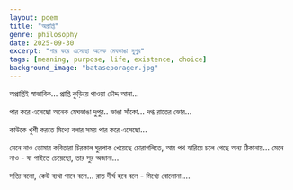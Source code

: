 ```yaml
---
layout: poem
title: "অপ্রাপ্তি"
genre: philosophy
date: 2025-09-30
excerpt: "পার করে এসেছো অনেক মেঘভাঙা দুপুর"
tags: [meaning, purpose, life, existence, choice]
background_image: "bataseporager.jpg"
---
```

অপ্রাপ্তিই স্বাভাবিক... 
প্রাপ্তি কুড়িয়ে পাওয়া চৌদ্দ আনা...

পার করে এসেছো অনেক মেঘভাঙা দুপুর..
ভাঙা সাঁকো...
দগ্ধ রাতের ভোর... 

কাউকে খুশী করতে মিথ্যে বলার
সময় পার করে এসেছো...

মেনে নাও তোমার কবিতারা চিরকাল
ঘুরপাক খেয়েছে চোরাগলিতে, আর
পথ হারিয়ে চলে গেছে অন্য ঠিকানায়... 
মেনে নাও - যা গাইতে চেয়েছো, তার
সুর অজানা...

সত্যি বলো, কেউ ব্যথা পাবে বলে...
রাত দীর্ঘ হবে বলে - মিথ্যে বোলোনা....
